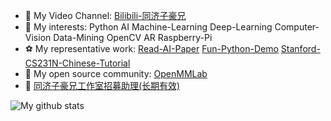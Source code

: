 -  🌱 My Video Channel: [Bilibili-同济子豪兄](https://space.bilibili.com/1900783)
-  🔭 My interests: Python AI Machine-Learning Deep-Learning Computer-Vision Data-Mining OpenCV AR Raspberry-Pi
-  ⚽ My representative work: [Read-AI-Paper](https://space.bilibili.com/1900783/channel/seriesdetail?sid=250032) [Fun-Python-Demo](https://space.bilibili.com/1900783/channel/seriesdetail?sid=250031) [Stanford-CS231N-Chinese-Tutorial](https://www.bilibili.com/video/BV1K7411W7So)
-  🚀 My open source community: [OpenMMLab](https://openmmlab.com)
-  💬 [同济子豪兄工作室招募助理(长期有效)](https://www.wjx.cn/vm/tBmyTR8.aspx# )

![My github stats](https://github-readme-stats.vercel.app/api?username=TommyZihao&show_icons=true)
